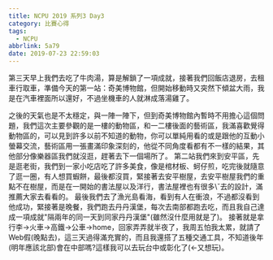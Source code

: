 ```yaml
---
title: NCPU 2019 系列3 Day3
category: 比賽心得
tags:
  - NCPU
abbrlink: 5a79
date: 2019-07-23 22:59:03
---
```

第三天早上我們去吃了牛肉湯，算是解鎖了一項成就，接著我們回飯店退房，去租車行取車，準備今天的第一站：奇美博物館，但開始移動時又突然下傾盆大雨，我是在汽車裡面所以還好，不過坐機車的人就淋成落湯雞了。
<!-- more -->
之後的天氣也是不太穩定，與一陣一陣下，但到奇美博物館內暫時不用擔心這個問題，我們這次主要參觀的是一樓的動物區，和一二樓後面的藝術區，我滿喜歡覺得動物區的，可以見到許多以前不知道的動物，你可以單純用看的或是跟他的互動小螢幕交流，藝術區用一張畫滿印象深刻的，他從不同角度看都有不一樣的結果，其他部分像樂器區我們就沒逛，趕著去下一個場所了。
第二站我們來到安平區，先是逛老街，我們到一家小吃店吃了許多美食，像是棺材板、蚵仔煎，吃完後就隨意了逛一圈，有人想買蝦餅，最後都沒買，緊接著去安平樹屋，去安平樹屋我們的重點不在樹屋，而是在一開始的書法屋以及洋行，書法屋裡也有很多\ˇ去的設計，滿推薦大家去看看的。
最後我們去了漁光島看海，看到有人在衝浪，不過都沒看到他成功，緊接著是晚餐，我們跑去丹丹漢堡，每次去南部都跑去吃，而且我自己達成一項成就"隔兩年的同一天到同家丹丹漢堡"(雖然沒什麼用就是了)。
接著就是拿行李->火車->高鐵->公車->home，回家弄弄就半夜了，我周五怕我太累，就請了Web假(晚點去)，這三天過得滿充實的，而且我還搭了五種交通工具，不知道後年(明年應該北部)會在中部嗎?這樣我可以去玩台中或彰化了(<-又想玩)。